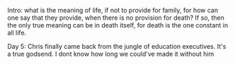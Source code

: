 Intro: what is the meaning of life, if not to provide for family, for how can one say that they provide, when there is no provision for death? If so, then the only true meaning can be in death itself, for death is the one constant in all life.





Day 5: Chris finally came back from the jungle of education executives. It's a true godsend. I dont know how long we could've made it without him